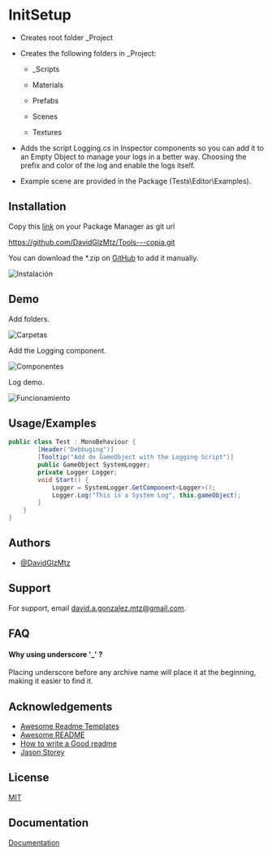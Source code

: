 
# InitSetup

- Creates root folder _Project
- Creates the following folders in _Project:

   - _Scripts

   - Materials

   - Prefabs

   - Scenes

   - Textures

- Adds the script Logging.cs in Inspector components so you can add it to an Empty Object to manage 
  your logs in a better way. Choosing the prefix and color
  of the log and enable the logs itself.

- Example scene are provided in the Package (Tests\Editor\Examples).

## Installation
Copy this [link](https://github.com/DavidGlzMtz/Tools---copia.git) on your Package Manager as git url

https://github.com/DavidGlzMtz/Tools---copia.git

You can download the *.zip on [GitHub](https://github.com/DavidGlzMtz/Tools---copia) to add it manually.

![Instalación](https://media2.giphy.com/media/EYx69BG1OQKOMWIVtM/giphy.gif?cid=790b7611ef0c94f53d6d4b4b5637c20520f8a93ee19a0f8e&rid=giphy.gif&ct=g)

## Demo
Add folders.

![Carpetas](https://media2.giphy.com/media/BVqHZkTx45XjNIeOyw/giphy.gif?cid=790b7611ca10d0bb3cc32ae3b9fefb9fba94b4c27dd7431c&rid=giphy.gif&ct=g)

Add the Logging component.

![Componentes](https://media0.giphy.com/media/ADWGaWDD9jWeTMkZ2l/giphy.gif?cid=790b7611acbb3af483acb3ed7133359caab20c48bb89ee92&rid=giphy.gif&ct=g)

Log demo.

![Funcionamiento](https://media4.giphy.com/media/JCETu2NNvOFnbPrmz7/giphy.gif?cid=790b76110c9aacc70b1d797dc10d964dfb3f12e3a663d580&rid=giphy.gif&ct=g)
## Usage/Examples

```csharp
public class Test : MonoBehaviour {
        [Header("Debbuging")]
        [Tooltip("Add de GameObject with the Logging Script")]
        public GameObject SystemLogger;
        private Logger Logger;
        void Start() {
            Logger = SystemLogger.GetComponent<Logger>();
            Logger.Log("This is a System Log", this.gameObject);
        }
    }
}
```


## Authors

- [@DavidGlzMtz](https://www.github.com/DavidGlzMtz)


## Support

For support, email david.a.gonzalez.mtz@gmail.com.


## FAQ

#### Why using underscore '_' ?

Placing underscore before any archive name will place it at the beginning, making it
easier to find it.


## Acknowledgements

 - [Awesome Readme Templates](https://awesomeopensource.com/project/elangosundar/awesome-README-templates)
 - [Awesome README](https://github.com/matiassingers/awesome-readme)
 - [How to write a Good readme](https://bulldogjob.com/news/449-how-to-write-a-good-readme-for-your-github-project)
 - [Jason Storey](https://www.youtube.com/channel/UCG6MguMC0ntGCvVyaEwTPzw)

## License

[MIT](https://choosealicense.com/licenses/mit/)


## Documentation

[Documentation](https://linktodocumentation)

